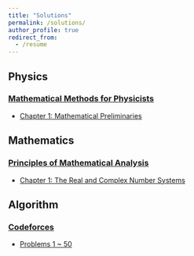 ```yaml
---
title: "Solutions"
permalink: /solutions/
author_profile: true
redirect_from:
  - /resume
---
```


## Physics

### [Mathematical Methods for Physicists](https://www.amazon.com/Mathematical-Methods-Physicists-Comprehensive-Guide/dp/0123846544)
  * [Chapter 1: Mathematical Preliminaries](https://hikarimusic2002.github.io/solutions/math_physics_ch1)

## Mathematics

### [Principles of Mathematical Analysis](https://www.amazon.co.jp/-/en/Walter-Rudin/dp/0070856133/ref=tmm_pap_swatch_0?_encoding=UTF8&qid=&sr=)
  * [Chapter 1: The Real and Complex Number Systems](https://hikarimusic2002.github.io/solutions/real_analysis_ch1)


## Algorithm

### [Codeforces](https://codeforces.com/problemset)
  * [Problems 1 ~ 50](https://hikarimusic2002.github.io/solutions/codeforces_1)
